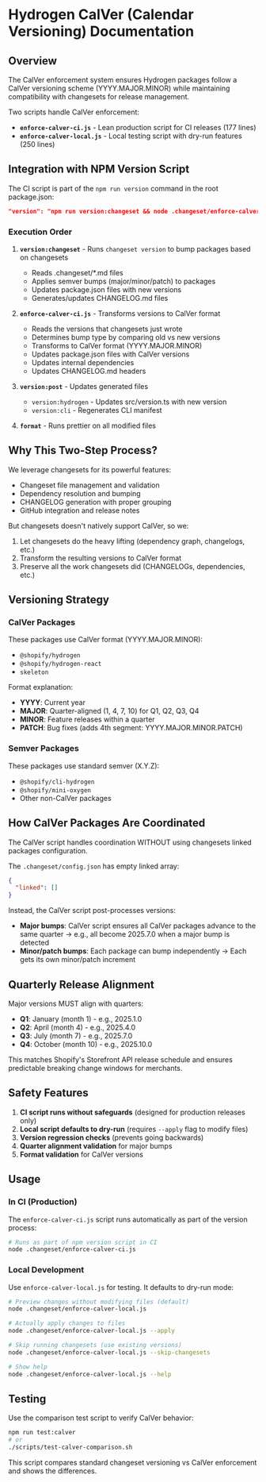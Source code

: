 # Hydrogen CalVer (Calendar Versioning) Documentation

## Overview

The CalVer enforcement system ensures Hydrogen packages follow a CalVer versioning scheme (YYYY.MAJOR.MINOR) while maintaining compatibility with changesets for release management.

Two scripts handle CalVer enforcement:
- **`enforce-calver-ci.js`** - Lean production script for CI releases (177 lines)
- **`enforce-calver-local.js`** - Local testing script with dry-run features (250 lines)

## Integration with NPM Version Script

The CI script is part of the `npm run version` command in the root package.json:

```json
"version": "npm run version:changeset && node .changeset/enforce-calver-ci.js && npm run version:post && npm run format"
```

### Execution Order

1. **`version:changeset`** - Runs `changeset version` to bump packages based on changesets

   - Reads .changeset/\*.md files
   - Applies semver bumps (major/minor/patch) to packages
   - Updates package.json files with new versions
   - Generates/updates CHANGELOG.md files

2. **`enforce-calver-ci.js`** - Transforms versions to CalVer format

   - Reads the versions that changesets just wrote
   - Determines bump type by comparing old vs new versions
   - Transforms to CalVer format (YYYY.MAJOR.MINOR)
   - Updates package.json files with CalVer versions
   - Updates internal dependencies
   - Updates CHANGELOG.md headers

3. **`version:post`** - Updates generated files

   - `version:hydrogen` - Updates src/version.ts with new version
   - `version:cli` - Regenerates CLI manifest

4. **`format`** - Runs prettier on all modified files

## Why This Two-Step Process?

We leverage changesets for its powerful features:

- Changeset file management and validation
- Dependency resolution and bumping
- CHANGELOG generation with proper grouping
- GitHub integration and release notes

But changesets doesn't natively support CalVer, so we:

1. Let changesets do the heavy lifting (dependency graph, changelogs, etc.)
2. Transform the resulting versions to CalVer format
3. Preserve all the work changesets did (CHANGELOGs, dependencies, etc.)

## Versioning Strategy

### CalVer Packages

These packages use CalVer format (YYYY.MAJOR.MINOR):

- `@shopify/hydrogen`
- `@shopify/hydrogen-react`
- `skeleton`

Format explanation:

- **YYYY**: Current year
- **MAJOR**: Quarter-aligned (1, 4, 7, 10) for Q1, Q2, Q3, Q4
- **MINOR**: Feature releases within a quarter
- **PATCH**: Bug fixes (adds 4th segment: YYYY.MAJOR.MINOR.PATCH)

### Semver Packages

These packages use standard semver (X.Y.Z):

- `@shopify/cli-hydrogen`
- `@shopify/mini-oxygen`
- Other non-CalVer packages

## How CalVer Packages Are Coordinated

The CalVer script handles coordination WITHOUT using changesets linked packages configuration.

The `.changeset/config.json` has empty linked array:

```json
{
  "linked": []
}
```

Instead, the CalVer script post-processes versions:

- **Major bumps**: CalVer script ensures all CalVer packages advance to the same quarter
  → e.g., all become 2025.7.0 when a major bump is detected
- **Minor/patch bumps**: Each package can bump independently
  → Each gets its own minor/patch increment

## Quarterly Release Alignment

Major versions MUST align with quarters:

- **Q1**: January (month 1) - e.g., 2025.1.0
- **Q2**: April (month 4) - e.g., 2025.4.0
- **Q3**: July (month 7) - e.g., 2025.7.0
- **Q4**: October (month 10) - e.g., 2025.10.0

This matches Shopify's Storefront API release schedule and ensures predictable breaking change windows for merchants.

## Safety Features

1. **CI script runs without safeguards** (designed for production releases only)
2. **Local script defaults to dry-run** (requires `--apply` flag to modify files)
3. **Version regression checks** (prevents going backwards)
4. **Quarter alignment validation** for major bumps
5. **Format validation** for CalVer versions

## Usage

### In CI (Production)

The `enforce-calver-ci.js` script runs automatically as part of the version process:

```bash
# Runs as part of npm version script in CI
node .changeset/enforce-calver-ci.js
```

### Local Development

Use `enforce-calver-local.js` for testing. It defaults to dry-run mode:

```bash
# Preview changes without modifying files (default)
node .changeset/enforce-calver-local.js

# Actually apply changes to files
node .changeset/enforce-calver-local.js --apply

# Skip running changesets (use existing versions)
node .changeset/enforce-calver-local.js --skip-changesets

# Show help
node .changeset/enforce-calver-local.js --help
```

## Testing

Use the comparison test script to verify CalVer behavior:

```bash
npm run test:calver
# or
./scripts/test-calver-comparison.sh
```

This script compares standard changeset versioning vs CalVer enforcement and shows the differences.
